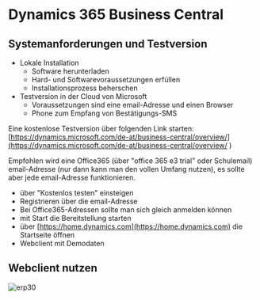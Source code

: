 # Dynamics 365 Business Central

## Systemanforderungen und Testversion

- Lokale Installation
  - Software herunterladen
  - Hard- und Softwarevoraussetzungen erfüllen
  - Installationsprozess beherschen
- Testversion in der Cloud von Microsoft
  - Voraussetzungen sind eine email-Adresse und einen Browser
  - Phone zum Empfang von Bestätigungs-SMS
 
Eine kostenlose Testversion über folgenden Link starten:<br>
[https://dynamics.microsoft.com/de-at/business-central/overview/](https://dynamics.microsoft.com/de-at/business-central/overview/
)

Empfohlen wird eine Office365 (über "office 365 e3 trial" oder Schulemail) email-Adresse (nur dann kann man den vollen Umfang nutzen),
es sollte aber jede email-Adresse funktionieren.

- über "Kostenlos testen" einsteigen
- Registrieren über die email-Adresse
- Bei Office365-Adressen sollte man sich gleich anmelden können
- mit Start die Bereitstellung starten
- über [https://home.dynamics.com](https://home.dynamics.com) die Startseite öffnen
- Webclient mit Demodaten

## Webclient nutzen

![erp30](pictures/erp30.JPG)
